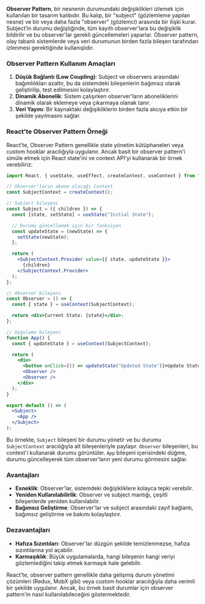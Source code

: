 **Observer Pattern**, bir nesnenin durumundaki değişiklikleri izlemek için kullanılan bir tasarım kalıbıdır. Bu kalıp, bir "subject" (gözlemleme yapılan nesne) ve bir veya daha fazla "observer" (gözlemci) arasında bir ilişki kurar. Subject’in durumu değiştiğinde, tüm kayıtlı observer'lara bu değişiklik bildirilir ve bu observer'lar gerekli güncellemeleri yaparlar. Observer pattern, olay tabanlı sistemlerde veya veri durumunun birden fazla bileşen tarafından izlenmesi gerektiğinde kullanışlıdır.

### Observer Pattern Kullanım Amaçları

1. **Düşük Bağlantı (Low Coupling)**: Subject ve observers arasındaki bağımlılıkları azaltır, bu da sistemdeki bileşenlerin bağımsız olarak geliştirilip, test edilmesini kolaylaştırır.
2. **Dinamik Abonelik**: Sistem çalışırken observer'ların aboneliklerini dinamik olarak eklemeye veya çıkarmaya olanak tanır.
3. **Veri Yayını**: Bir kaynaktaki değişikliklerin birden fazla alıcıya etkin bir şekilde yayılmasını sağlar.

### React'te Observer Pattern Örneği

React'te, Observer Pattern genellikle state yönetim kütüphaneleri veya custom hooklar aracılığıyla uygulanır. Ancak basit bir observer pattern'i simüle etmek için React state'ini ve context API'yi kullanarak bir örnek verebiliriz:

```jsx
import React, { useState, useEffect, createContext, useContext } from "react";

// Observer'ların abone olacağı Context
const SubjectContext = createContext();

// Subject bileşeni
const Subject = ({ children }) => {
  const [state, setState] = useState("Initial State");

  // Durumu güncellemek için bir fonksiyon
  const updateState = (newState) => {
    setState(newState);
  };

  return (
    <SubjectContext.Provider value={{ state, updateState }}>
      {children}
    </SubjectContext.Provider>
  );
};

// Observer bileşeni
const Observer = () => {
  const { state } = useContext(SubjectContext);

  return <div>Current State: {state}</div>;
};

// Uygulama bileşeni
function App() {
  const { updateState } = useContext(SubjectContext);

  return (
    <div>
      <button onClick={() => updateState("Updated State")}>Update State</button>
      <Observer />
      <Observer />
    </div>
  );
}

export default () => (
  <Subject>
    <App />
  </Subject>
);
```

Bu örnekte, `Subject` bileşeni bir durumu yönetir ve bu durumu `SubjectContext` aracılığıyla alt bileşenleriyle paylaşır. `Observer` bileşenleri, bu context'i kullanarak durumu görüntüler. `App` bileşeni içerisindeki düğme, durumu güncelleyerek tüm observer'ların yeni durumu görmesini sağlar.

### Avantajları

- **Esneklik**: Observer'lar, sistemdeki değişikliklere kolayca tepki verebilir.
- **Yeniden Kullanılabilirlik**: Observer ve subject mantığı, çeşitli bileşenlerde yeniden kullanılabilir.
- **Bağımsız Geliştirme**: Observer'lar ve subject arasındaki zayıf bağlantı, bağımsız geliştirme ve bakımı kolaylaştırır.

### Dezavantajları

- **Hafıza Sızıntıları**: Observer'lar düzgün şekilde temizlenmezse, hafıza sızıntılarına yol açabilir.
- **Karmaşıklık**: Büyük uygulamalarda, hangi bileşenin hangi veriyi gözlemlediğini takip etmek karmaşık hale gelebilir.

React'te, observer pattern genellikle daha gelişmiş durum yönetimi çözümleri (Redux, MobX gibi) veya custom hooklar aracılığıyla daha verimli bir şekilde uygulanır. Ancak, bu örnek basit durumlar için observer pattern'in nasıl kullanılabileceğini göstermektedir.
